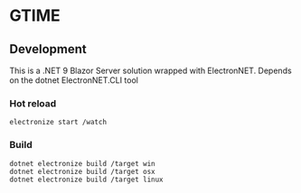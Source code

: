 # GTIME

## Development
This is a .NET 9 Blazor Server solution wrapped with ElectronNET.
Depends on the dotnet ElectronNET.CLI tool

### Hot reload

```
electronize start /watch
```

### Build

```
dotnet electronize build /target win
dotnet electronize build /target osx
dotnet electronize build /target linux
``` 


